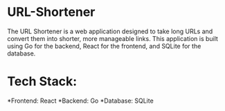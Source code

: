 # URL-Shortener
The URL Shortener is a web application designed to take long URLs and convert them into shorter, more manageable links. This application is built using Go for the backend, React for the frontend, and SQLite for the database.  

# Tech Stack: 
*Frontend: React
*Backend: Go 
*Database: SQLite
